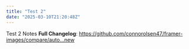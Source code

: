 ```yaml
---
title: "Test 2"
date: "2025-03-10T21:20:48Z"
---
```


Test 2 Notes **Full Changelog**: https://github.com/connorolsen47/framer-images/compare/auto...new
